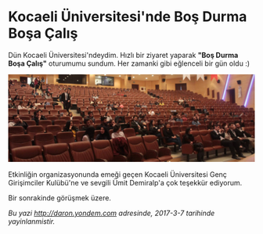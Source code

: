 # Kocaeli Üniversitesi'nde Boş Durma Boşa Çalış 

Dün Kocaeli Üniversitesi'ndeydim. Hızlı bir ziyaret yaparak **"Boş Durma Boşa Çalış"** oturumumu sundum. Her zamanki gibi eğlenceli bir gün oldu :) 

![Kocaeli Üniversitesi Oturumum](../media/Kocaeli_Universitesi_Bos_Durma_Bosa_Calis/kocaeli.jpg)

Etkinliğin organizasyonunda emeği geçen Kocaeli Üniversitesi Genç Girişimciler Kulübü'ne ve sevgili Ümit Demiralp'a çok teşekkür ediyorum. 

Bir sonrakinde görüşmek üzere.


*Bu yazi http://daron.yondem.com adresinde, 2017-3-7 tarihinde yayinlanmistir.*